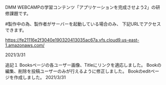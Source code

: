 DMM WEBCAMPの学習コンテンツ「アプリケーションを完成させよう2」の研修課題です。

#製作中の為、製作者がサーバーを起動している場合のみ、 下記URLでアクセスできます。

https://fe21116e2f3040e190320413035ac67a.vfs.cloud9.us-east-1.amazonaws.com/

2021/3/31

追記１
Booksページの各ユーザー画像、Titleにリンクを適応しました。
Bookの編集、削除を投稿ユーザーのみが行えるように修正しました。
Bookのeditページを作成しました。
2021/3/31